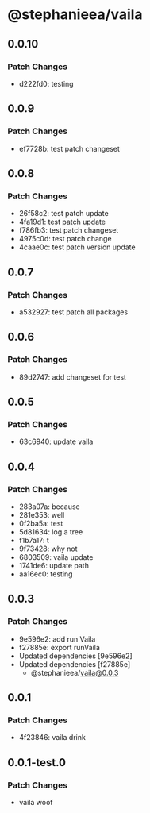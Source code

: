 # @stephanieea/vaila

## 0.0.10

### Patch Changes

- d222fd0: testing

## 0.0.9

### Patch Changes

- ef7728b: test patch changeset

## 0.0.8

### Patch Changes

- 26f58c2: test patch update
- 4fa19d1: test patch update
- f786fb3: test patch changeset
- 4975c0d: test patch change
- 4caae0c: test patch version update

## 0.0.7

### Patch Changes

- a532927: test patch all packages

## 0.0.6

### Patch Changes

- 89d2747: add changeset for test

## 0.0.5

### Patch Changes

- 63c6940: update vaila

## 0.0.4

### Patch Changes

- 283a07a: because
- 281e353: well
- 0f2ba5a: test
- 5d81634: log a tree
- f1b7a17: t
- 9f73428: why not
- 6803509: vaila update
- 1741de6: update path
- aa16ec0: testing

## 0.0.3

### Patch Changes

- 9e596e2: add run Vaila
- f27885e: export runVaila
- Updated dependencies [9e596e2]
- Updated dependencies [f27885e]
  - @stephanieea/vaila@0.0.3

## 0.0.1

### Patch Changes

- 4f23846: vaila drink

## 0.0.1-test.0

### Patch Changes

- vaila woof
